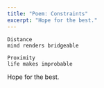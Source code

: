 ```yaml
---
title: "Poem: Constraints"
excerpt: "Hope for the best."
---
```


```
Distance
mind renders bridgeable

Proximity
life makes improbable
```

Hope for the best.
